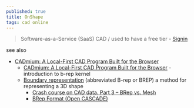 ```yaml
---
published: true
title: OnShape
tags: cad online
---
```

> Software-as-a-Service (SaaS) CAD / used to have a free tier - [Signin](https://cad.onshape.com/signin)

see also
- [CADmium: A Local-First CAD Program Built for the Browser](https://news.ycombinator.com/item?id=40428827)
	- [CADmium: A Local-First CAD Program Built for the Browser](https://mattferraro.dev/posts/cadmium) - introduction to b-rep kernel
    - [Boundary representation](https://en.wikipedia.org/wiki/Boundary_representation) (abbreviated B-rep or BREP) a method for representing a 3D shape
        - [Crash course on CAD data. Part 3 – BRep vs. Mesh](https://cadexchanger.com/blog/crash-course-on-cad-data-part-3/)
        - [BRep Format (Open CASCADE)](https://dev.opencascade.org/doc/overview/html/specification__brep_format.html)
